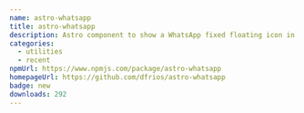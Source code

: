 ```yaml
---
name: astro-whatsapp
title: astro-whatsapp
description: Astro component to show a WhatsApp fixed floating icon in your website.
categories:
  - utilities
  - recent
npmUrl: https://www.npmjs.com/package/astro-whatsapp
homepageUrl: https://github.com/dfrios/astro-whatsapp
badge: new
downloads: 292
---
```

